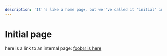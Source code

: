 ```yaml
---
description: 'It''s like a home page, but we''ve called it "initial" instead!'
---
```


# Initial page

here is a link to an internal page: [foobar is here](this-is-a-group-maybe-about-onboarding/this-is-the-landing-page-for-onboarding/foobar.md)

